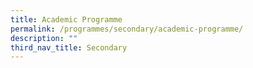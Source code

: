 ```yaml
---
title: Academic Programme
permalink: /programmes/secondary/academic-programme/
description: ""
third_nav_title: Secondary
---
```

